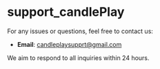 # support_candlePlay

For any issues or questions, feel free to contact us:

- **Email**: candleplaysupprt@gmail.com


We aim to respond to all inquiries within 24 hours.